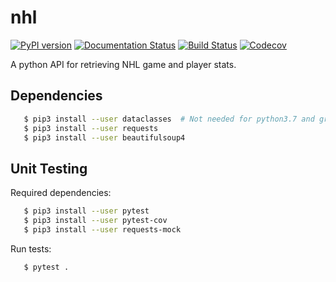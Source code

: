 # nhl

[![PyPI version](https://badge.fury.io/py/nhl.svg)](https://badge.fury.io/py/nhl)
[![Documentation Status](https://readthedocs.org/projects/nhl/badge/?version=latest)](https://nhl.readthedocs.io/en/latest/?badge=latest)
[![Build Status](https://travis-ci.org/mhostetter/nhl.svg?branch=master)](https://travis-ci.org/mhostetter/nhl)
[![Codecov](https://codecov.io/gh/mhostetter/nhl/branch/master/graph/badge.svg)](https://codecov.io/gh/mhostetter/nhl)

A python API for retrieving NHL game and player stats.

## Dependencies

```bash
   $ pip3 install --user dataclasses  # Not needed for python3.7 and greater
   $ pip3 install --user requests
   $ pip3 install --user beautifulsoup4
```

## Unit Testing

Required dependencies:

```bash
   $ pip3 install --user pytest
   $ pip3 install --user pytest-cov
   $ pip3 install --user requests-mock
```

Run tests:

```bash
   $ pytest .
```
